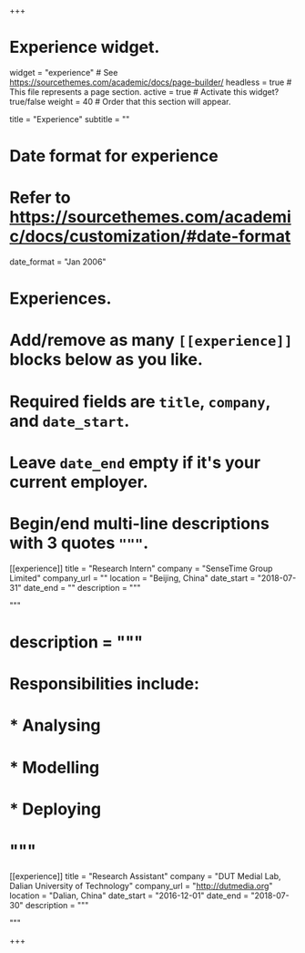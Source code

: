 +++
# Experience widget.
widget = "experience"  # See https://sourcethemes.com/academic/docs/page-builder/
headless = true  # This file represents a page section.
active = true  # Activate this widget? true/false
weight = 40  # Order that this section will appear.

title = "Experience"
subtitle = ""

# Date format for experience
#   Refer to https://sourcethemes.com/academic/docs/customization/#date-format
date_format = "Jan 2006"

# Experiences.
#   Add/remove as many `[[experience]]` blocks below as you like.
#   Required fields are `title`, `company`, and `date_start`.
#   Leave `date_end` empty if it's your current employer.
#   Begin/end multi-line descriptions with 3 quotes `"""`.
[[experience]]
  title = "Research Intern"
  company = "SenseTime Group Limited"
  company_url = ""
  location = "Beijing, China"
  date_start = "2018-07-31"
  date_end = ""
  description = """

[//]: # (#Proposed a novel neural architecture search space and a corresponding algorithm that outperformed previous state-of-)

[//]: # (#the-art models in terms of accuracy under resource constraints. Also a major contributor to the NAS tool chain of the)

[//]: # (#sensetime research.)

[//]: # (#https://wuwei-ai.org/ucg-members/)
  """
#  description = """
#  Responsibilities include:
#  
# * Analysing
#  * Modelling
#  * Deploying
#  """

[[experience]]
  title = "Research Assistant"
  company = "DUT Medial Lab, Dalian University of Technology"
  company_url = "http://dutmedia.org"
  location = "Dalian, China"
  date_start = "2016-12-01"
  date_end = "2018-07-30"
  description = """

[//]: # (#Researched Generative Adversarial Networks and their application on anime line art colorization.)
"""

+++
